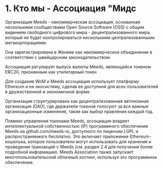 
# 1. Кто мы - Ассоциация "Мидс

Организация Meeds - некоммерческая ассоциация, основанная несколькими сообществами Open Source Software (OSS) с общим видением свободного цифрового мира - децентрализованного мира, который не будет контролироваться несколькими централизованными мегакорпорациями.

Она зарегистрирована в Женеве как некоммерческое объединение в соответствии с швейцарским законодательством.

Ассоциация регулирует выпуск валюты Meeds, являющейся токеном ERC20, признанным как утилитарный токен

Для создания WoM и Meeds ассоциация использует платформу Ethereum и ее экосистему, сделав ее доступной для всех пользователей в дружественной и экономичной форме.

Организация структурирована как децентрализованная автономная организация (DAO), где держатели токенов голосуют за все важные организационные изменения, такие как выбор правления каждый год.

Помимо управления токенами Meeds, ассоциация владеет интеллектуальной собственностью (IP) программного обеспечения Meeds на github.com/meeds-io, доступного по лицензии LGPL и распространяемого бесплатно.  Это включает приложение Ethereum-кошелька, которое пользователи могут использовать для хранения и проведения транзакций с Meeds (см. раздел 2.4 для получения более подробной информации). Meeds Association также запускает многопользовательский облачный хостинг, используя это программное обеспечение.
